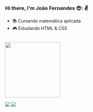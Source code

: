 ### Hi there, I'm João Fernandes 😎: :v:
- 📚 Cursando matemática aplicada
- 🎮 Estudando HTML & CSS

<br />

<div>
  <a href="https://github.com/Fermatsilva">
    <img height="180em" src="https://github-readme-stats.vercel.app/api?username=Fermatsilva&show_icons=true&theme=dark&include_all_commits=true&count_private=true"/>
  
  <br />
  
  <a href="https://instagram.com/fernandess.silva" target="_blank"><img src="https://img.shields.io/badge/-Instagram-%23E4405F?style=for-the-badge&logo=instagram&logoColor=black" target="_blank"></a>
  <a href="https://www.linkedin.com/in/fernandes-silva/" target="_blank"><img src="https://img.shields.io/badge/-LinkedIn-%230077B5?style=for-the-badge&logo=linkedin&logoColor=black" target="_blank"></a> 
    
  <!--
  <img height="180em" src="https://github-readme-stats.vercel.app/api/top-langs/?username=Fermatsilva&layout=compact&langs_count=7&theme=dark"/>

  <br />
 
  ### Languages and Tools
  <img align="left" alt="MATLAB" height="30" width="40" src="https://raw.githubusercontent.com/devicons/devicon/9f4f5cdb393299a81125eb5127929ea7bfe42889/icons/matlab/matlab-original.svg" />
  <img align="left" alt="HTML" height="30" width="40" src="https://raw.githubusercontent.com/devicons/devicon/master/icons/html5/html5-original.svg">
  <img align="left" alt="CSS" height="30" width="40" src="https://raw.githubusercontent.com/devicons/devicon/master/icons/css3/css3-original.svg">
  <img align="left" alt="Python" height="30" width="40" src="https://raw.githubusercontent.com/devicons/devicon/master/icons/python/python-original.svg">

  <br />
-->
</div>

